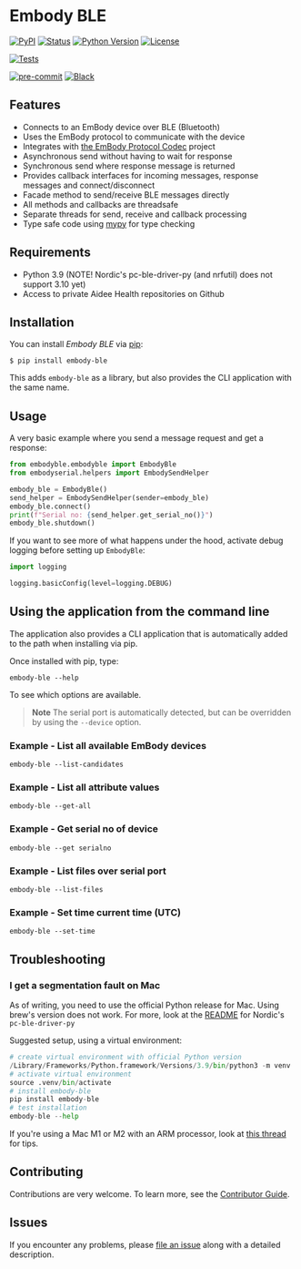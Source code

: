 # Embody BLE

[![PyPI](https://img.shields.io/pypi/v/embody-ble.svg)][pypi_]
[![Status](https://img.shields.io/pypi/status/embody-ble.svg)][status]
[![Python Version](https://img.shields.io/pypi/pyversions/embody-ble)][python version]
[![License](https://img.shields.io/pypi/l/embody-ble)][license]

[![Tests](https://github.com/aidee-health/embody-ble/workflows/Tests/badge.svg)][tests]

[![pre-commit](https://img.shields.io/badge/pre--commit-enabled-brightgreen?logo=pre-commit&logoColor=white)][pre-commit]
[![Black](https://img.shields.io/badge/code%20style-black-000000.svg)][black]

[pypi_]: https://pypi.org/project/embody-ble/
[status]: https://pypi.org/project/embody-ble/
[python version]: https://pypi.org/project/embody-ble
[tests]: https://github.com/aidee-health/embody-ble/actions?workflow=Tests
[pre-commit]: https://github.com/pre-commit/pre-commit
[black]: https://github.com/psf/black

## Features

- Connects to an EmBody device over BLE (Bluetooth)
- Uses the EmBody protocol to communicate with the device
- Integrates with [the EmBody Protocol Codec](https://github.com/aidee-health/embody-protocol-codec) project
- Asynchronous send without having to wait for response
- Synchronous send where response message is returned
- Provides callback interfaces for incoming messages, response messages and connect/disconnect
- Facade method to send/receive BLE messages directly
- All methods and callbacks are threadsafe
- Separate threads for send, receive and callback processing
- Type safe code using [mypy](https://mypy.readthedocs.io/) for type checking

## Requirements

- Python 3.9 (NOTE! Nordic's pc-ble-driver-py (and nrfutil) does not support 3.10 yet)
- Access to private Aidee Health repositories on Github

## Installation

You can install _Embody BLE_ via [pip]:

```console
$ pip install embody-ble
```

This adds `embody-ble` as a library, but also provides the CLI application with the same name.

## Usage

A very basic example where you send a message request and get a response:

```python
from embodyble.embodyble import EmbodyBle
from embodyserial.helpers import EmbodySendHelper

embody_ble = EmbodyBle()
send_helper = EmbodySendHelper(sender=embody_ble)
embody_ble.connect()
print(f"Serial no: {send_helper.get_serial_no()}")
embody_ble.shutdown()
```

If you want to see more of what happens under the hood, activate debug logging before setting up `EmbodyBle`:

```python
import logging

logging.basicConfig(level=logging.DEBUG)
```

## Using the application from the command line

The application also provides a CLI application that is automatically added to the path when installing via pip.

Once installed with pip, type:

```
embody-ble --help
```

To see which options are available.

> **Note**
> The serial port is automatically detected, but can be overridden by using the `--device` option.

### Example - List all available EmBody devices

```shell
embody-ble --list-candidates
```

### Example - List all attribute values

```shell
embody-ble --get-all
```

### Example - Get serial no of device

```shell
embody-ble --get serialno
```

### Example - List files over serial port

```shell
embody-ble --list-files
```

### Example - Set time current time (UTC)

```shell
embody-ble --set-time
```

## Troubleshooting

### I get a segmentation fault on Mac

As of writing, you need to use the official Python release for Mac. Using brew's version does not work.
For more, look at the [README](https://github.com/NordicSemiconductor/pc-ble-driver-py#macos-limitations)
for Nordic's `pc-ble-driver-py`

Suggested setup, using a virtual environment:

```python
# create virtual environment with official Python version
/Library/Frameworks/Python.framework/Versions/3.9/bin/python3 -m venv .venv
# activate virtual environment
source .venv/bin/activate
# install embody-ble
pip install embody-ble
# test installation
embody-ble --help
```

If you're using a Mac M1 or M2 with an ARM processor, look at [this thread](https://github.com/NordicSemiconductor/pc-ble-driver-py/issues/202) for tips.

## Contributing

Contributions are very welcome.
To learn more, see the [Contributor Guide].

## Issues

If you encounter any problems,
please [file an issue] along with a detailed description.

[hypermodern python cookiecutter]: https://github.com/cjolowicz/cookiecutter-hypermodern-python
[file an issue]: https://github.com/aidee-health/embody-ble/issues
[pip]: https://pip.pypa.io/

<!-- github-only -->

[license]: https://github.com/aidee-health/embody-ble/blob/main/LICENSE
[contributor guide]: https://github.com/aidee-health/embody-ble/blob/main/CONTRIBUTING.md
[command-line reference]: https://embody-ble.readthedocs.io/en/latest/usage.html
